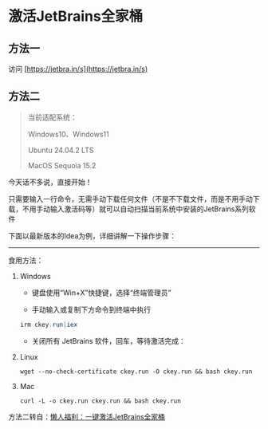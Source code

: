 # 激活JetBrains全家桶

## 方法一

访问 [https://jetbra.in/s](https://jetbra.in/s)

## 方法二

> 当前适配系统：
>
> Windows10、Windows11
>
> Ubuntu 24.04.2 LTS
>
> MacOS Sequoia 15.2

今天话不多说，直接开始！

只需要输入一行命令，无需手动下载任何文件（不是不下载文件，而是不用手动下载，不用手动输入激活码等）就可以自动扫描当前系统中安装的JetBrains系列软件

下面以最新版本的Idea为例，详细讲解一下操作步骤：

___

食用方法：

1. Windows

    - 键盘使用“Win+X”快捷键，选择“终端管理员”

    - 手动输入或复制下方命令到终端中执行

    ```powershell
    irm ckey.run|iex
    ```

    - 关闭所有 JetBrains 软件，回车，等待激活完成：

2. Linux

    ```shell
    wget --no-check-certificate ckey.run -O ckey.run && bash ckey.run
    ```

3. Mac

    ```shell
    curl -L -o ckey.run ckey.run && bash ckey.run
    ```

方法二转自：[懒人福利：一键激活JetBrains全家桶](https://mp.weixin.qq.com/s/Vhjfcp01_phLp_JTypy09w)
